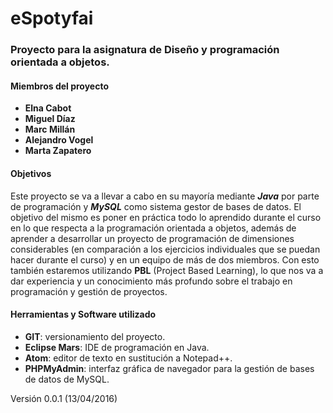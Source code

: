 # eSpotyfai
<h3>Proyecto para la asignatura de Diseño y programación orientada a objetos.</h3>
<h4>Miembros del proyecto</h4>
<ul>
  <li><b>Elna Cabot</b></li>
  <li><b>Miguel Díaz</b></li>
  <li><b>Marc Millán</b></li>
  <li><b>Alejandro Vogel</b></li>
  <li><b>Marta Zapatero</b></li>
</ul>

<h4>Objetivos</h4>
Este proyecto se va a llevar a cabo en su mayoría mediante <i><b>Java</b></i> por parte de programación
y <i><b>MySQL</b></i> como sistema gestor de bases de datos. El objetivo del mismo es poner en práctica
todo lo aprendido durante el curso en lo que respecta a la programación orientada a objetos,
además de aprender a desarrollar un proyecto de programación de dimensiones considerables
(en comparación a los ejercicios individuales que se puedan hacer durante el curso) y en
un equipo de más de dos miembros. Con esto también estaremos utilizando <b>PBL</b> (Project Based
Learning), lo que nos va a dar experiencia y un conocimiento más profundo sobre el trabajo en programación y
gestión de proyectos.

<h4>Herramientas y Software utilizado</h4>
<ul>
  <li><b>GIT</b>: versionamiento del proyecto.</li>
  <li><b>Eclipse Mars</b>: IDE de programación en Java.</li>
  <li><b>Atom</b>: editor de texto en sustitución a Notepad++.</li>
  <li><b>PHPMyAdmin</b>: interfaz gráfica de navegador para la gestión de bases de datos de MySQL.</li>
</ul>

Versión 0.0.1 (13/04/2016)

